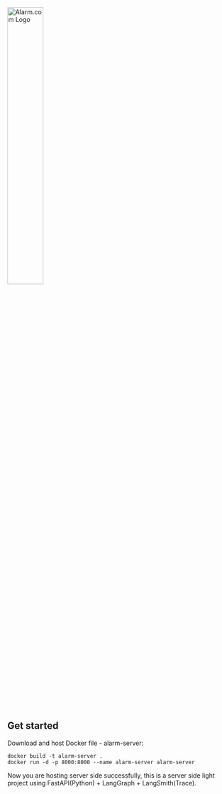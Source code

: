 <picture class="github-only">
  <img alt="Alarm.com Logo" src="https://media.licdn.com/dms/image/v2/C4E0BAQH7Ef_zBPUQnw/company-logo_200_200/company-logo_200_200/0/1631327773224?e=1760572800&v=beta&t=F4eDHsvrfiFP7QhJraL5DjXVaeiKeSSlcwtZ-z8Nt1g" width="40%">
</picture>

<div>
<br>
</div>

## Get started

Download and host Docker file - alarm-server:

```
docker build -t alarm-server .
docker run -d -p 8000:8000 --name alarm-server alarm-server
```

Now you are hosting server side successfully, this is a server side light project using FastAPI(Python) + LangGraph + LangSmith(Trace).

